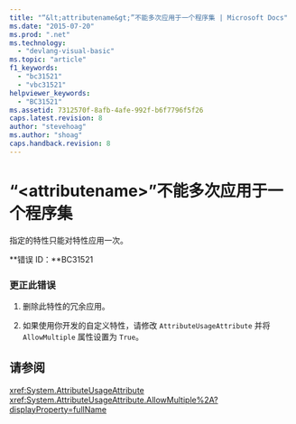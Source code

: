 ```yaml
---
title: "“&lt;attributename&gt;”不能多次应用于一个程序集 | Microsoft Docs"
ms.date: "2015-07-20"
ms.prod: ".net"
ms.technology: 
  - "devlang-visual-basic"
ms.topic: "article"
f1_keywords: 
  - "bc31521"
  - "vbc31521"
helpviewer_keywords: 
  - "BC31521"
ms.assetid: 7312570f-8afb-4afe-992f-b6f7796f5f26
caps.latest.revision: 8
author: "stevehoag"
ms.author: "shoag"
caps.handback.revision: 8
---
```

# “&lt;attributename&gt;”不能多次应用于一个程序集
指定的特性只能对特性应用一次。  
  
 **错误 ID：**BC31521  
  
### 更正此错误  
  
1.  删除此特性的冗余应用。  
  
2.  如果使用你开发的自定义特性，请修改 `AttributeUsageAttribute` 并将 `AllowMultiple` 属性设置为 `True`。  
  
## 请参阅  
 <xref:System.AttributeUsageAttribute>   
 <xref:System.AttributeUsageAttribute.AllowMultiple%2A?displayProperty=fullName>